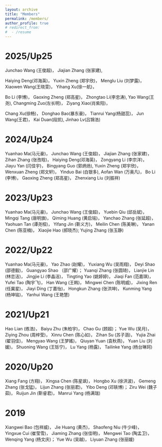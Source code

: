 ```yaml
---
layout: archive
title: "Members"
permalink: /members/
author_profile: true
# redirect_from:
#  - /resume
---
```


2025/Up25
======
Junchao Wang (王俊超)，
Jiajian Zhang (张家建),

Haiying Deng(邓海英)，
Yuxin Zheng (郑宇欣)，
Menglu Liu (刘梦露)，
Xiaowen Wang(王晓雯)，
Yihang Xu(徐一航)，

Bo Li (李博)，
Gaoxing Zheng (郑高星)，
Zhongtao Li(李忠涛),
Yao Wang(王尧),
Changming Zuo(左长明)，
Ziyang Xiao(肖紫阳)，

Chang Xu(徐畅)，
Donghao Bao(暴东豪)，
Tianrui Yang(杨甜蕊)，
Jun Wang(王君)，
Kai Duan(段凯),
Jinhao Lv(吕锦浩)


2024/Up24
======
Yuanhao Ma(马元豪)，
Junchao Wang (王俊超)， 
Jiajian Zhang (张家建)，
Zihan Zhang (张孜晗)，
Haiying Deng(邓海英)，
Zongyang Li (李宗洋)，
Jiayu Yan (闫佳宇)，
Bingyang Guo (郭炳炀),
Yuxin Zheng (郑宇欣)，
Wenxuan Zheng (郑文轩)，
Yinduo Bai (白银多),
Aofan Wan (万奥凡)，
Bo Li (李博)，
Gaoxing Zheng (郑高星)，
Zhenxiang Liu (刘振祥)

2023/Up23
======
Yuanhao Ma(马元豪)，
Junchao Wang (王俊超)， 
Yuebin Qiu (邱岳斌)，
Mingqi Tang (唐明旗)，
Qiming Huang (黄启铭)，
Yanchao Zhang (张延超)，
Yaohuan Tan (谭尧桓)，
Yifang Jin (靳义方)，
Meilin Chen (陈美琳)，
Yanan Chen (陈亚楠)，
Xiaojie Hao (郝晓杰);
Yujing Zhang (张玉静)

2022/Up22
======
Yuanhao Ma(马元豪)，
Yao Zhao (赵耀)，
Yuxiang Wu (吴雨‍翔)，
Deyi Shao (邵德毅)，
Guangyao Shao （邵广耀）；
Yuanqi Zhang (张圆琦)，
Lianjie Lin (林恋洁)，
Jingjie Li (李晶洁)，
Tingting Yao (姚婷婷)，
Jiaqi Fan (范嘉琪)，
Yufei Tao (陶宇飞)，
Han Wang (王韩)，
Mingwei Chen (陈明威)，
Jixing Ren (任冀星)，
Jiayi Ding (丁嘉怡)，
Hongkun Zhang (张洪坤)，
Kunming Yang (杨坤铭)，
Yanhui Wang (王艳慧)   

2021/Up21
======
Hao Lian (练浩)，
Baiyu Zhu (朱柏宇)，
Chao Gu (顾超)；
Yue Wu (吴月)，
Ziying Zhou (周梓莹)，
Xinru Chen (陈心如)，
Zihan Su (苏子涵)，
Yujia Zhai (翟羽佳)，
Mengyao Wang (王梦媱)，
Qiuyan Yuan (袁秋燕)，
Yuan Liu (刘媛)，
Shuoning Wang (王铄宁)，
Lu Yang (杨露)，
Tailinke Yang (杨台琳珂)

2020/Up20
======
Xiang Fang (方翔)，
Xingsa Chen (陈星飒)，
Hongbo Xu (徐洪波)，
Gemeng Zhang (张戈猛)，
Lijun Zhang (张丽君)，
Yibo Deng (邓轶博)；
Ziru Wei (魏子茹)，
Ruijun Jin (靳睿君)，
Manrui Yang (杨满瑞)

2019
======
Xiangwei Bao (包祥威)，
Jie Huang (黄杰)，
Shaofeng Niu (牛少峰)，
Yingxue Cui (崔莹雪)，
Jiaming Zhang (张佳明)，
Mengwei Tao (陶孟卫)，
Wenqing Yang (杨文庆)；
Yue Wu (吴越)，
Liyuan Zhang (张丽媛)    
